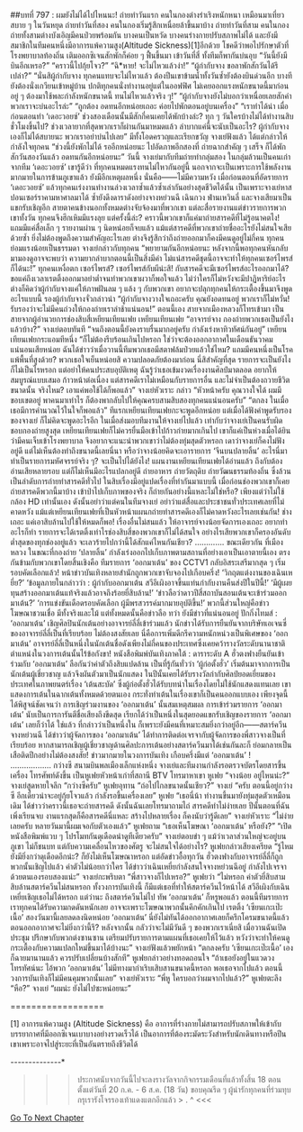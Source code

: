 ##บทที่ 797 : ผมยังไม่ได้ไปไหนนะ!
ถ่ายทำวันแรก คนในกองต่างร่าเริงหนักหนา เหมือนมาเที่ยวสบาย ๆ ในวันหยุด
ถ่ายทำวันที่สอง คนในกองเริ่มรู้สึกเหนื่อยล้าขึ้นมาบ้าง
ถ่ายทำวันที่สาม คนในกองถ่ายทั้งสามต่างบังเอิญมีคนป่วยพร้อมกัน บางคนเป็นหวัด บางคนร่างกายปรับสภาพไม่ได้ และยังมีสมาชิกในทีมคนหนึ่งมีอาการแพ้ความสูง(Altitude Sickness)[1]อีกด้วย โชคดีว่าพอไปรักษาตัวที่โรงพยาบาลท้องถิ่น เติมออกซิเจนสักพักก็ค่อย ๆ ฟื้นขึ้นมา
เข้าวันที่สี่ ทั้งทีมก็พากันบ่นอุบ
“วันนี้ยังมีบินอีกเหรอ?”
“คราวนี้ไปกุ้ยโจว?”
“ฉิ*หาย! จะไม่ไหวแล้วง่า!”
“ผู้กำกับจาง ขอลาพักสักวันได้รึเปล่า?”
“นั่นสิผู้กำกับจาง ทุกคนแทบจะไม่ไหวแล้ว ต้องปีนเขาข้ามน้ำทั้งวันซ้ำยังต้องบินด่วนอีก บางทียังต้องนั่งเกวียนเข้าหมู่บ้าน ปกติทุกคนนั่งทำงานอยู่แต่ในออฟฟิศ ไม่เคยออกแรงหนักขนาดนี้มาก่อน อยู่ ๆ ต้องมาใช้พละกำลังหนักขนาดนี้ ทนไม่ไหวแล้วจริง ๆ!”
“ผู้กำกับจางยังไม่บอกว่าเหนื่อยเลยสักคำ พวกเราจะบ่นอะไรล่ะ”
“ถูกต้อง อดทนอีกหน่อยเถอะ ค่อยไปพักตอนอยู่บนเครื่อง”
“เราทำได้น่า เมื่อก่อนตอนทำ ‘เดอะวอยซ์’ ช่วงสองเดือนนั้นมีสักกี่คนเคยได้พักบ้างล่ะ? ทุก ๆ วันใครบ้างไม่ได้ทำงานสิบชั่วโมงขึ้นไป? ช่วงเวลายากที่สุดพวกเราก็ผ่านกันมาหมดแล้ว ลำบากแค่นี้จะนับเป็นอะไร? ผู้กำกับจางเองก็ไม่ได้สบายนะ พวกเราอย่าบ่นไปเลย”
มีทั้งโอดครวญและเรียกขวัญ
จางเย่ฟังแล้ว ได้แต่กล่าวให้กำลังใจทุกคน “ช่วงนี้ยังพักไม่ได้ รออีกหน่อยนะ ไปอัดภาพอีกสองที่ ถ่ายฉากสำคัญ ๆ เสร็จ ก็ได้พักสักวันสองวันแล้ว อดทนกันอีกหน่อยนะ”
วันนี้ จางเย่มากับทีมถ่ายทำกลุ่มสอง ในกลุ่มล้วนเป็นคนเก่าจากทีม ‘เดอะวอยซ์’ เขารู้ดีว่า ที่ทุกคนหมดแรงทนไม่ไหวกันอยู่นี้ นอกจากจะเป็นเพราะการใช้พลังงานมากมายในการข้ามภูเขาแล้ว ยังมีอีกเหตุผลหนึ่ง นั่นคือ——ไม่มีความหวัง เมื่อก่อนตอนที่อัดรายการ ‘เดอะวอยซ์’ แล้วทุกคนเร่งงานทำงานล่วงเวลาซ้ำแล้วซ้ำเล่ากันอย่างสุดชีวิตได้นั้น เป็นเพราะจางเย่หาสปอนเซอร์ราคามหาศาลมาได้ ซ้ำยังดึงดาราดังอย่างจางหย่วนฉี เฉินกวง ฟ่านเหวินลี่ และจางเสียมาเป็นแขกรับเชิญอีก สายตาคนข้างนอกทั้งหมดต่างจับจ้องมาที่พวกเขา แต่ละสื่อรายงานแต่ข่าวรายการพวกเขาทั้งวัน ทุกคนจึงฮึกเหิมมีแรงลุย
แต่ครั้งนี้ล่ะ?
คราวนี้พวกเขาก็แค่มาถ่ายสารคดีที่ไม่รู้อนาคตไง!
แถมมีแค่สื่อเล็ก ๆ รายงานผ่าน ๆ นิดหน่อยก็จบแล้ว แม้แต่สารคดีที่พวกเขาถ่ายชื่ออะไรยังไม่สนใจเสียด้วยซ้ำ ยิ่งไม่ต้องพูดถึงความสำคัญอะไรเลย ต่างจึงรู้สึกว่าถึงถ่ายออกมาก็คงมีคนดูอยู่ไม่กี่คน ทุกคนย่อมแรงน้อยเป็นธรรมดา
จางเย่กล่าวกับทุกคน “พยายามกันอีกหน่อยนะ หลังจากนี้พอทุกคนหันกลับมามองดูอาจจะพบว่า ความยากลำบากตอนนี้เป็นสิ่งมีค่า ไม่แน่สารคดีชุดนี้อาจจะทำให้ทุกคนเซอร์ไพรส์ก็ได้นะ!”
ทุกคนเหงื่อตก
เซอร์ไพรส์?
เซอร์ไพรส์กับผีน่ะสิ!
กับสารคดีจะมีเซอร์ไพรส์อะไรออกมาได้? ขอแค่ถึงเวลาเรตติ้งออกมาอย่าต่ำจนทำพวกเขาผวาก็พอใจแล้ว ไม่ว่าใครก็ไม่หวังจะมีปาฏิหาริย์อะไร ต่างก็คิดว่าผู้กำกับจางแค่ให้ภาพฝันลม ๆ แล้ง ๆ กับพวกเขา อยากจะปลุกทุกคนให้กระเตื้องขึ้นมาจึงพูดอะไรแบบนี้
รองผู้กำกับจางจั่วกล่าวนำ “ผู้กำกับจางวางใจเถอะครับ คุณยังอดทนอยู่ พวกเราก็ไม่หวั่น! รับรองว่าจะไม่มีคนถ่วงให้กองถ่ายเราล่าช้าแน่นอน!”
ตอนนี้เอง สายจากเมืองหลวงก็โทรเข้ามา
เป็นสายจากผู้อำนวยการช่องสิบสี่เหยียนเทียนเฟย
เหยียนเทียนเฟย “อาจารย์จาง กองถ่ายพวกเธอเป็นยังไงแล้วบ้าง?”
จางเย่ตอบทันที “จนถึงตอนนี้ยังคงราบรื่นมากอยู่ครับ กำลังเร่งหาทิวทัศน์กันอยู่”
เหยียนเทียนเฟยกระแอมทีหนึ่ง “ก็ไม่ต้องรีบร้อนเกินไปหรอก ใช่ว่าจะต้องออกอากาศในเดือนธันวาคมแน่นอนเสียหน่อย ฉันได้ข่าวว่าเมื่อวานนี้ทีมพวกเธอมีสตาฟล้มป่วยแล้วใช่ไหม? แถมมีคนหนึ่งเป็นโรคแพ้พื้นที่สูงด้วย? พวกเธอใจเย็นหน่อยสิ ความปลอดภัยต้องมาก่อน นี่สิสำคัญที่สุด รายการจะเป็นยังไงก็ไม่เป็นไรหรอก แต่อย่าให้คนประสบอุบัติเหตุ ฉันรู้ว่าเธอเข้มงวดเรื่องงานศิลป์มาตลอด อยากให้สมบูรณ์แบบเสมอ ก้าวหน้าต่อเนื่อง แต่สารคดีเราไม่เหมือนกับรายการอื่น และไม่จำเป็นต้องถวายชีวิตขนาดนั้น จริงไหม? เอาแค่พอใช้ได้ก็พอแล้ว”
จางเย่หัวเราะ กล่าว “หัวหน้าครับ คุณวางใจได้ ผมมีขอบเขตอยู่ พาคนมาเท่าไร ก็ต้องพากลับไปให้คุณครบสามสิบสองทุกคนแน่นอนครับ”
“ตกลง ในเมื่อเธอมีการคำนวณไว้ในใจก็พอแล้ว” ทีแรกเหยียนเทียนเฟยกะจะพูดอีกหน่อย แต่เมื่อได้ฟังคำพูดรับรองของจางเย่ ก็ไม่คิดจะพูดอะไรอีก ในเมื่อส่งมอบทีมงานให้จางเย่ไปแล้ว เท่ากับว่าจางเย่เป็นคนรับผิดชอบกองถ่ายสูงสุด เหยียนเทียนเฟยก็ไม่ควรยื่นมือเข้าไปก้าวก่ายมากเกินไป เขาก็แค่เป็นห่วงเมื่อได้ยินว่ามีคนเจ็บเข้าโรงพยาบาล จึงอยากจะแนะนำพวกเขาว่าไม่ต้องทุ่มสุดตัวหรอก เดาว่าจางเย่ก็คงไม่ฟังอยู่ดี แต่ไม่เห็นต้องทำถึงขนาดนี้เลยนี่นา หรือว่าจางน้อยคิดจะเอารายการ ‘จีนบนปลายลิ้น’ อะไรนี่มาทำเป็นรายการมหัศจรรย์จริง ๆ?
จะเป็นไปได้ยังไง!
แผนงานเหยียนเทียนเฟยได้อ่านแล้ว ถึงกับต้องอ่านเสียหลายรอบ แต่ก็ไม่เห็นมีอะไรแปลกอยู่ดี
ถ่ายอาหาร ถ่ายวัตถุดิบ ถ่ายวัฒนธรรมท้องถิ่น ซึ่งล้วนเป็นลำดับการถ่ายทำสารคดีทั่วไป ในสิบเรื่องมีอยู่แปดเรื่องที่ทำกันมาแบบนี้ เมื่อก่อนช่องพวกเขาก็เคยถ่ายสารคดีพวกนี้มาบ้าง เข้าป่าไปเก็บภาพของจริง ก็ถ่ายกันอย่างนี้แหละไม่ใช่หรือ? เพียงแต่ว่าไม่ใช้กล้อง HD เท่านั้นเอง ดังนั้นอย่าว่าแต่คนในทีมจางเย่ อย่าว่าแต่สื่อและประชาชนทั่วประเทศเลยที่ไม่คาดหวัง แม้แต่เหยียนเทียนเฟยที่เป็นหัวหน้าแผนกถ่ายทำสารคดีเองก็ไม่คาดหวังอะไรเลยเช่นกัน!
ช่างเถอะ แค่เอาสิบล้านไปใช้ให้หมดก็พอ! เรื่องอื่นไม่สนแล้ว ให้อาจารย์จางน้อยจัดการเองเถอะ อยากทำอะไรก็ทำ รายการจะได้เรตติ้งเท่าไรช่องสิบสี่ของพวกเขาก็ไม่ได้สนใจ อย่างไรเสียพวกเขาก็ครองอันดับต่ำสุดของทุกช่องอยู่แล้ว จะเลวร้ายไปกว่านี้ได้สักแค่ไหนกันเชียว?
………….
ขณะเดียวกัน
ที่เมืองหลวง
ในขณะที่กองถ่าย ‘ปลายลิ้น’ กำลังเร่งออกไปเก็บภาพตามสถานที่อย่างเอาเป็นเอาตายนี้เอง ตรงกันข้ามกับพวกเขาโดยสิ้นเชิงคือ ทีมรายการ ‘ออกมาเต้น’ ของ CCTV1 กลับอิสระเสรีมากสุด ๆ
เริ่มรอบคัดเลือกแล้ว!
หน้าข่าวบันเทิงหลายสำนักถูกพวกเขาจับจองไปเกือบครึ่ง!
‘วิกฤตแต่งงานของเฉินเหยี่ย?’
‘ข้อมูลภายในกล่าวว่า : ผู้กำกับออกมาเต้น สวีอีเผิงอาจขึ้นแท่นกำกับงานคืนส่งปีในปีนี้!’
‘มีผู้เผย ทุนสร้างออกมาเต้นแท้จริงแล้วอาจถึงร้อยยี่สิบล้าน!’
‘ข่าวลือว่าดาวปีสี่สถาบันสอนเต้นจะเข้าร่วมออกมาเต้น?’
‘การแข่งขันเดือดรอบคัดเลือก ผู้มีพรสวรรค์มากมายอุบัติขึ้น!’
พวกนี้ส่วนใหญ่คือข่าวโฆษณาชวนเชื่อ มีทั้งจริงและโม้ แต่ทั้งหมดนั้นคือข่าวลือ
ทว่า ยังมีข่าวที่แน่นอนอยู่
ปักกิ่งไทมส์ : ‘ออกมาเต้น’ เชิญศิลปินนักเต้นอย่างอาจารย์ลี่ลี่เข้าร่วมแล้ว นักข่าวได้รับการยืนยันจากบริษัทเอเจนซี่ของอาจารย์ลี่ลี่เป็นที่เรียบร้อย ไม่ต้องสงสัยเลย นี่คือการเพิ่มดีกรีความหนักหน่วงเป็นพิเศษของ ‘ออกมาเต้น’ อาจารย์ลี่ลี่เป็นหนึ่งในนักเต้นชื่อดังเพียงไม่กี่คนของประเทศซึ่งเคยคว้ารางวัลระดับนานาชาติ ตำแหน่งในวงการเต้นนั้นไร้ข้อกังขา!
หนังสือพิมพ์บันเทิงภาคใต้ : ดาราระดับ A ฮั่วตงฟางยืนยันเข้าร่วมกับ ‘ออกมาเต้น’ ลือกันว่าค่าตัวถึงสิบแปดล้าน เป็นที่รู้กันทั่วว่า ‘ผู้ก่อตั้งฮั่ว’ เริ่มต้นมาจากการเป็นนักเต้นผู้เชี่ยวชาญ แล้วจึงผันตัวมาเป็นนักแสดง ในปีนั้นเคยได้รับรางวัลกำกับศิลป์ยอดเยี่ยมของประเทศในภาพยนตร์เรื่อง ‘เต้นสะบัด’ ซึ่งผู้ก่อตั้งฮั่วได้รับบทนำในเรื่องโดยไม่ใช้นักแสดงแทนเลย เขาแสดงการเต้นในฉากเต้นทั้งหมดด้วยตนเอง กระทั่งท่าเต้นในเรื่องเขาก็เป็นคนออกแบบเอง เพียงจุดนี้ได้พิสูจน์ชัดเจนว่า การเชิญร่วมงานของ ‘ออกมาเต้น’ นั้นสมเหตุสมผล การเข้าร่วมรายการ ‘ออกมาเต้น’ นับเป็นการการันตีชื่อเสียงถึงขีดสุด เรียกได้ว่าเป็นหนึ่งในสุดยอดแขกรับเชิญของรายการ ‘ออกมาเต้น’ เลยก็ว่าได้ ใช่แล้ว ที่กล่าวว่าเป็นหนึ่งใน ก็เพราะยังมีคนที่เหมาะสมยิ่งกว่าอยู่อีก——สตาร์ควีนจางหย่วนฉี ได้ข่าวว่าผู้จัดการของ ‘ออกมาเต้น’ ได้ทำการติดต่อเจรจากับผู้จัดการของพี่สาวจางเป็นที่เรียบร้อย หากสามารถเชิญผู้เชี่ยวชาญด้านศิลปะการเต้นอย่างสตาร์ควีนมาได้เช่นกันละก็ ย่อมกลายเป็นเสือติดปีกอย่างไม่ต้องสงสัย!
ข่าวมากมายในวงการบันเทิง เกือบครึ่งมีแต่ ‘ออกมาเต้น’ !
………………
กว่างซี
สนามบินพลเมืองเล็กแห่งหนึ่ง
จางเย่และทีมงานกำลังรอตรวจบัตรโดยสารขึ้นเครื่อง โทรศัพท์ดังขึ้น เป็นหูเฟยหัวหน้าเก่าที่สถานี BTV โทรมาหาเขา
หูเฟย “จางน้อย อยู่ไหนน่ะ?”
จางเย่สูดหายใจลึก “กว่างซีครับ”
หูเฟยอุทาน “ถ่อไปไกลขนาดนั้นเชียว?”
จางเย่ “ครับ ตอนนี้อยู่กว่างซี อีกเดี๋ยวน่าจะอยู่กุ้ยโจวแล้ว กำลังรอขึ้นเครื่องเลย”
หูเฟย “เธอนี่น้า ทำงานขึ้นมายังทุ่มสุดตัวเหมือนเดิม ได้ข่าวว่าคราวนี้เธอจะถ่ายสารคดี ดังนั้นฉันเลยโทรมาถามไถ่ สารคดีทำไม่ง่ายเลย ปีนั้นตอนที่ฉันเพิ่งเรียนจบ งานแรกสุดก็คือสารคดีนี่แหละ สร้างไปหลายเรื่อง ก็คงนับว่ารู้ดีเลย”
จางเย่หัวเราะ “ไม่ง่ายเลยครับ หลายวันมานี้ผมเจอกับตัวเองแล้ว”
หูเฟยถาม “เธอเห็นโฆษณา ‘ออกมาเต้น’ หรือยัง?”
“เปิดหนังสือพิมพ์แวบ ๆ โปรโมทกันดุเดือดน่าดูทีเดียวครับ” จางเย่ตอบขำ ๆ แม้ว่าเวลาส่วนใหญ่จะอยู่บนภูเขา ไม่ก็ชนบท แต่กับความเคลื่อนไหวของศัตรู จะไม่สนใจได้อย่างไร?
หูเฟยกล่าวเสียงเครียด “รู้ไหมยังมียิ่งกว่าดุเดือดอีกน่ะ? ก็ยังไม่เห็นโฆษณาหรอก แต่อัดข่าวอื้อทุกวัน ฮั่วตงฟางกับอาจารย์ลี่ลี่ก็ถูกพวกนั้นเชิญไปแล้ว ค่าตัวไม่น้อยกว่าใคร ได้ข่าวว่าเฉินเหยี่ยกำลังสนใจจางหย่วนฉีอยู่ กำลังไปเจรจาด้วยตนเองรอบสองแน่ะ”
จางเย่กะพริบตา “พี่สาวจางก็ไปเหรอ?”
หูเฟยว่า “ไม่หรอก ค่าตัวยี่สิบสามสิบล้านสตาร์ควีนไม่สนหรอก ทั้งวงการบันเทิงนี้ ก็มีแต่เธอที่ทำให้สตาร์ควีนไว้หน้าได้ สวีอีเผิงกับเฉินเหยี่ยเชิญเธอไม่ได้หรอก แต่ว่านะ ถึงสตาร์ควีนไม่ไป ทัพ ‘ออกมาเต้น’ ก็หรูพอแล้ว ตอนนี้ทีมรายการเราทุกคนได้รับความกดดันหนักเลย อาจจะเพราะโฆษณาพวกนั้นคึกคักเกินไป เรตติ้ง ‘เซียนเกะเป๊ะเนื้อ’ สองวันมานี้เลยลดลงนิดหน่อย ‘ออกมาเต้น’ นี่ยังไม่ทันได้ออกอากาศเลยก็ครึกโครมขนาดนี้แล้ว ตอนออกอากาศจะไม่ยิ่งกว่านี้รึ? หลังจากนั้น กลัวว่าจะไม่มีวันดี ๆ ของพวกเราเนี่ยสิ เมื่อวานฉันเปิดประชุม ปรึกษากับพวกต่งซานซาน เตรียมปรับรายการตามแผนที่เธอเคยให้ไว้แล้ว หวังว่าจะทำให้คนดูกระเตื้องกับความแปลกใหม่ขึ้นมาได้บ้างนะ”
จางเย่ฟังแล้วพยักหน้า “ตกลงครับ ‘เซียนเกะเป๊ะเนื้อ’ เองก็ฉายมานานแล้ว ควรปรับเปลี่ยนบ้างสักที”
หูเฟยกล่าวอย่างทอดถอนใจ “ถ้าเธอยังอยู่ในแวดวงโทรทัศน์นะ ไอ้พวก ‘ออกมาเต้น’ ไม่มีทางมากำเริบเสิบสานขนาดนี้หรอก พอเธอจากไปแล้ว ตอนนี้วงการบันเทิงก็ไม่มีคนคุมพวกนั้นเลย”
จางเย่หัวเราะ “พี่หู ใครบอกว่าผมจากไปแล้ว?”
หูเฟยตะลึง “หือ?”
จางเย่ “ผมน่ะ ยังไม่ไปซะหน่อยนะ”


==================


[1] อาการแพ้ความสูง (Altitude Sickness) คือ อาการที่ร่างกายไม่สามารถปรับสภาพให้เข้ากับบรรยากาศที่มีออกซิเจนเบาบางอย่างรวดเร็วได้ เป็นอาการที่ต้องระมัดระวังสำหรับนักเดินทางหรือปีนเขาเพราะอาจไปสู่ระยะที่เป็นอันตรายถึงชีวิตได้


*-*-*-*-*-*-*-*-*-*-*-*-*-*-*


>>> ประกาศนับจากวันนี้ไปจะลงรางวัลจากกิจกรรมเดือนที่แล้วทั้งสิ้น 18 ตอน ตั้งแต่วันที่ 20 ก.ค. - 6 ส.ค. (18 วัน) ขอบคุณรีด ๆ ผู้น่ารักทุกคนที่ร่วมทุบกรุเรารังโจรรองเท้าแดงแตกอีกแล้ว > . ^ <<<




[Go To Next Chapter]( ./98.md)
